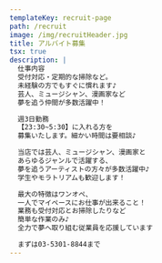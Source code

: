 ```yaml
---
templateKey: recruit-page
path: /recruit
image: /img/recruitHeader.jpg
title: アルバイト募集
tsx: true
description: |
  仕事内容
  受付対応・定期的な掃除など。
  未経験の方でもすぐに慣れます♪
  芸人、ミュージシャン、漫画家など
  夢を追う仲間が多数活躍中！

  週3日勤務
  【23:30~5:30】に入れる方を
  募集いたします。細かい時間は要相談♪

  当店では芸人、ミュージシャン、漫画家と
  あらゆるジャンルで活躍する、
  夢を追うアーティストの方々が多数活躍中♪
  学生やモラトリアムも歓迎します！

  最大の特徴はワンオペ、
  一人でマイペースにお仕事が出来ること！
  業務も受付対応とお掃除したりなど
  簡単な作業のみ♪
  全力で夢へ取り組む従業員を応援しています

  まずは03-5301-8844まで
---
```

